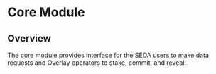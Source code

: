 # Core Module

## Overview
The core module provides interface for the SEDA users to make data requests and Overlay operators to stake, commit, and reveal.
